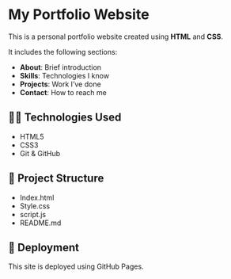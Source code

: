 # My Portfolio Website

This is a personal portfolio website created using **HTML** and **CSS**.

It includes the following sections:
- **About**: Brief introduction
- **Skills**: Technologies I know
- **Projects**: Work I’ve done
- **Contact**: How to reach me

## 👨‍💻 Technologies Used

- HTML5
- CSS3
- Git & GitHub

## 📂 Project Structure

- Index.html
- Style.css
- script.js
- README.md

## 🚀 Deployment
This site is deployed using GitHub Pages.
